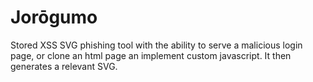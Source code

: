 # Jorōgumo
Stored XSS SVG phishing tool with the ability to serve a malicious login page, or clone an html page an implement custom javascript. It then generates a relevant SVG.
